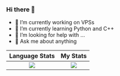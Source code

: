 ### Hi there 👋

- 🔭 I’m currently working on VPSs 
- 🌱 I’m currently learning Python and C++
- 🤔 I’m looking for help with ...
- 💬 Ask me about anything 

Language Stats             |  My Stats
:-------------------------:|:-------------------------:
![](https://github-readme-stats.vercel.app/api/top-langs/?username=samuel20354&langs_count=5&layout=compact&theme=dark&hide_title=true)  |  ![](https://github-readme-stats.vercel.app/api?username=samuel20354&theme=dark&hide_title=true&count_private=true&show_icons=true)
